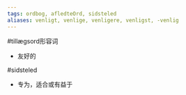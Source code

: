 ```yaml
---
tags: ordbog, afledteOrd, sidsteled
aliases: venligt, venlige, venligere, venligst, -venlig
---
```


#tillægsord形容词 
- 友好的

#sidsteled
- 专为，适合或有益于
